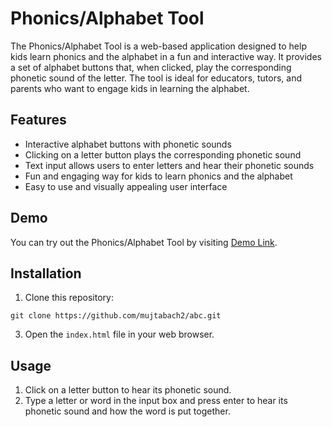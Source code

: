 # Phonics/Alphabet Tool



The Phonics/Alphabet Tool is a web-based application designed to help kids learn phonics and the alphabet in a fun and interactive way. It provides a set of alphabet buttons that, when clicked, play the corresponding phonetic sound of the letter. The tool is ideal for educators, tutors, and parents who want to engage kids in learning the alphabet.

## Features

- Interactive alphabet buttons with phonetic sounds
- Clicking on a letter button plays the corresponding phonetic sound
- Text input allows users to enter letters and hear their phonetic sounds
- Fun and engaging way for kids to learn phonics and the alphabet
- Easy to use and visually appealing user interface

## Demo

You can try out the Phonics/Alphabet Tool by visiting [Demo Link](https://keen-heliotrope-06a1d4.netlify.app).

## Installation

1. Clone this repository:
```
git clone https://github.com/mujtabach2/abc.git
```
3. Open the `index.html` file in your web browser.

## Usage

1. Click on a letter button to hear its phonetic sound.
2. Type a letter or word in the input box and press enter to hear its phonetic sound and how the word is put together.
